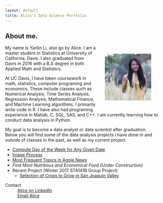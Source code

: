```yaml
---
layout: default
title: Alice's Data Science Portfolio
---
```


## [](#header-1)About me.

<img src="ProfilePic.JPG" style="float: right; padding: 2em" width="30%">


 My name is Yanlin Li, also go by Alice. I am a master student in Statistics at University of California, Davis. I also graduated from Davis in 2016 with a B.S degree in both Applied Math and Statistics.

At UC Davis, I have taken coursework in math, statistics, computer programing and economics. These include classes such as Numerical Analysis, Time Series Analysis, Regression Analysis, Mathematical Finance, and Machine Learning algorithms. I primarily write code in R. I have also had programing experience in Matlab, C, SQL, SAS, and C++. I am currently learning how to conduct data analysis in Python. 

My goal is to become a data analyst or data scientist after graduation. Below you will find some of the data analysis projects I have done in and outside of classes in the past, as well as my current project.  

-   [Compute Day of the Week for Any Given Date](md_Week)
-   [Image Process](CatImage/md_cat)
-   [Most Frequent Topics in Aggie News](AggieNews/AggieNews)
-   _Find Most Nutritious and Economical Food (Under Construction)_
-   Recent Project (Winter 2017 STA141B Group Project)
    - [Selection of Crops to Grow in San Joaquin Valley](https://zoeyyizhou.github.io/141BProject/)




<dl>
<dt>Contact</dt>
<dd><a href="https://www.linkedin.com/in/liyanlinalice/"> Alice on LinkedIn </a></dd>
<dd><a href="mailto:liyanlinalice@hotmail.com"> Email Alice </a></dd>
</dl>
